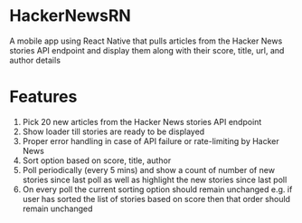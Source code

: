 # HackerNewsRN
A mobile app using React Native that pulls articles from the Hacker News stories API endpoint and display them along with their score, title, url, and author details

# Features
1. Pick 20 new articles from the Hacker News stories API endpoint 
2. Show loader till stories are ready to be displayed
3. Proper error handling in case of API failure or rate-limiting by Hacker News
4. Sort option based on score, title, author
5. Poll periodically (every 5 mins) and show a count of number of new stories since last poll as well as highlight the new stories since last poll
6. On every poll the current sorting option should remain unchanged e.g. if user has sorted the list of stories based on score then that order should remain unchanged
